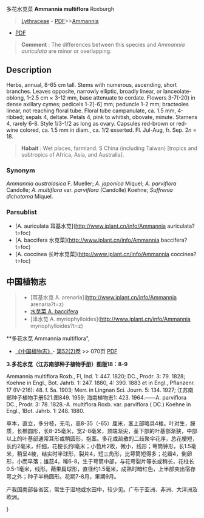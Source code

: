 多花水苋菜 **Ammannia multiflora** Roxburgh

> [Lythraceae](http://www.iplant.cn/info/Lythraceae?t=foc) - [PDF](http://www.iplant.cn/foc/pdf/Lythraceae.pdf)>>[Ammannia](http://www.iplant.cn/info/Ammannia?t=foc)
 - [PDF](http://www.iplant.cn/foc/pdf/Ammannia.pdf)

> **Comment** : 
> The differences between this species and *Ammannia auriculata* are minor or overlapping.

## Description

Herbs, annual, 8-65 cm tall. Stems with numerous, ascending, short branches. Leaves opposite, narrowly elliptic, broadly linear, or lanceolate-oblong, 1-2.5 cm × 3-12 mm, base attenuate to cordate. Flowers 3-7(-20) in dense axillary cymes; pedicels 1-2[-6] mm; peduncle 1-2 mm; bracteoles linear, not reaching floral tube. Floral tube campanulate, ca. 1.5 mm, 4-ribbed; sepals 4, deltate. Petals 4, pink to whitish, obovate, minute. Stamens 4, rarely 6-8. Style 1/3-1/2 as long as ovary. Capsules red-brown or red-wine colored, ca. 1.5 mm in diam., ca. 1/2 exserted. Fl. Jul-Aug, fr. Sep. 2*n* = 18.

> **Habait** : 
> Wet places, farmland. S China (including Taiwan) [tropics and subtropics of Africa, Asia, and Australia].

### Synonym
*Ammannia australasica* F. Mueller; *A. japonica* Miquel; *A. parviflora* Candolle; *A. multiflora* var. *parviflora* (Candolle) Koehne; *Suffrenia dichotoma* Miquel.

### Parsublist

* [A.  auriculata  耳基水苋](http://www.iplant.cn/info/Ammannia auriculata?t=foc)
* [A.  baccifera  水苋菜](http://www.iplant.cn/info/Ammannia baccifera?t=foc)
* [A.  coccinea  长叶水苋菜](http://www.iplant.cn/info/Ammannia coccinea?t=foc)

## 中国植物志

> * [耳基水苋  A.  arenaria](http://www.iplant.cn/info/Ammannia arenaria?t=z)
> * [水苋菜  A.  baccifera](Ammannia-baccifera-水苋菜.md)
> * [泽水苋  A.  myriophylloides](http://www.iplant.cn/info/Ammannia myriophylloides?t=z)

**多花水苋 Ammannia multiflora",

* [《中国植物志》](http://www.iplant.cn/frps)- [第52(2)卷](http://www.iplant.cn/frps/vol/52(2)) >> 070页 [PDF](http://www.iplant.cn/frps/pdf/52(2)/070a.PDF)

**3.多花水苋（江苏南部种子植物手册）图版18：8-9**

Ammannia multiflora Roxb., Fl, Ind. 1: 447. 1820; DC., Prodr. 3: 79. 1828; Koehne in Engl., Bot. Jahrb. 1: 247. 1880, 4: 390. 1883 et in Engl., Pflanzenr. 17 (IV-216): 48. f. 5a. 1903; Merr. in Lingnan Sci. Journ. 5: 134. 1927; 江苏南部种子植物手册521.图849. 1959; 海南植物志1: 423. 1964.——A. parviflora DC., Prodr. 3: 78. 1828.-A. multiflora Roxb. var. parviflora ( DC.) Koehne in Engl., 1Bot. Jahrb. 1: 248. 1880.

草本，直立，多分枝，无毛，高8-35（-65）厘米，茎上部略具4棱。叶对生，膜质，长椭圆形，长8-25毫米，宽2-8毫米，顶端渐尖，茎下部的叶基部渐狭，中部以上的叶基部通常耳形或稍圆形，抱茎。多花或疏散的二歧聚伞花序，总花梗短，长约2毫米，纤细，花梗长约l毫米；小苞片2枚，微小，线形；萼筒钟形，长1.5毫米，稍呈4棱，结实时半球形，裂片4，短三角形，比萼筒短得多；花瓣4，倒卵形，小而早落；雄蕊4，稀6-8，生于萼筒中部，与花萼裂片等长或稍长，花柱长0.5-1毫米，线形。蒴果扁球形，直径约1.5毫米，成熟时暗红色，上半部突出宿存萼之外；种子半椭圆形。花期7-8月，果期9月。

产我国南部各省区，常生于湿地或水田中，较少见。广布于亚洲、非洲、大洋洲及欧洲。

}